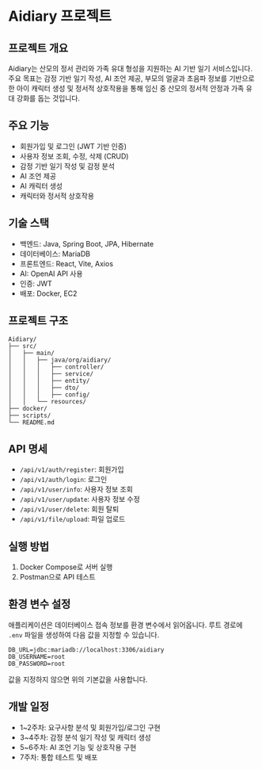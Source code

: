 # Aidiary 프로젝트

## 프로젝트 개요
Aidiary는 산모의 정서 관리와 가족 유대 형성을 지원하는 AI 기반 일기 서비스입니다.
주요 목표는 감정 기반 일기 작성, AI 조언 제공, 부모의 얼굴과 초음파 정보를 기반으로 한 아이 캐릭터 생성 및 정서적 상호작용을 통해 임신 중 산모의 정서적 안정과 가족 유대 강화를 돕는 것입니다.

## 주요 기능
- 회원가입 및 로그인 (JWT 기반 인증)
- 사용자 정보 조회, 수정, 삭제 (CRUD)
- 감정 기반 일기 작성 및 감정 분석
- AI 조언 제공
- AI 캐릭터 생성
- 캐릭터와 정서적 상호작용

## 기술 스택
- 백엔드: Java, Spring Boot, JPA, Hibernate
- 데이터베이스: MariaDB
- 프론트엔드: React, Vite, Axios
- AI: OpenAI API 사용
- 인증: JWT
- 배포: Docker, EC2

## 프로젝트 구조
```
Aidiary/
├── src/
│   ├── main/
│   │   ├── java/org/aidiary/
│   │   │   ├── controller/
│   │   │   ├── service/
│   │   │   ├── entity/
│   │   │   ├── dto/
│   │   │   ├── config/
│   │   └── resources/
├── docker/
├── scripts/
└── README.md
```

## API 명세
- `/api/v1/auth/register`: 회원가입
- `/api/v1/auth/login`: 로그인
- `/api/v1/user/info`: 사용자 정보 조회
- `/api/v1/user/update`: 사용자 정보 수정
- `/api/v1/user/delete`: 회원 탈퇴
- `/api/v1/file/upload`: 파일 업로드

## 실행 방법
1. Docker Compose로 서버 실행
2. Postman으로 API 테스트

## 환경 변수 설정
애플리케이션은 데이터베이스 접속 정보를 환경 변수에서 읽어옵니다. 루트
경로에 `.env` 파일을 생성하여 다음 값을 지정할 수 있습니다.

```
DB_URL=jdbc:mariadb://localhost:3306/aidiary
DB_USERNAME=root
DB_PASSWORD=root
```

값을 지정하지 않으면 위의 기본값을 사용합니다.

## 개발 일정
- 1~2주차: 요구사항 분석 및 회원가입/로그인 구현
- 3~4주차: 감정 분석 일기 작성 및 캐릭터 생성
- 5~6주차: AI 조언 기능 및 상호작용 구현
- 7주차: 통합 테스트 및 배포

